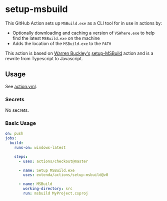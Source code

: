 # setup-msbuild

This GitHub Action sets up `MSBuild.exe` as a CLI tool for in use in actions by:

  * Optionally downloading and caching a version of `VSWhere.exe` to help find the latest `MSBuild.exe` on the machine
  * Adds the location of the `MSBuild.exe` to the `PATH`

This action is based on [Warren Buckley's](https://github.com/warrenbuckley)
[setup-MSBuild](https://github.com/warrenbuckley/Setup-MSBuild) action and is a rewrite from Typescript to Javascript.

## Usage

See [action.yml](action.yml).

### Secrets

No secrets.

### Basic Usage

```yaml
on: push
jobs:
  build:
    runs-on: windows-latest

    steps:
      - uses: actions/checkout@master

      - name: Setup MSBuild.exe
        uses: extenda/actions/setup-msbuild@v0

      - name: MSBuild
        working-directory: src
        run: msbuild MyProject.csproj
```
